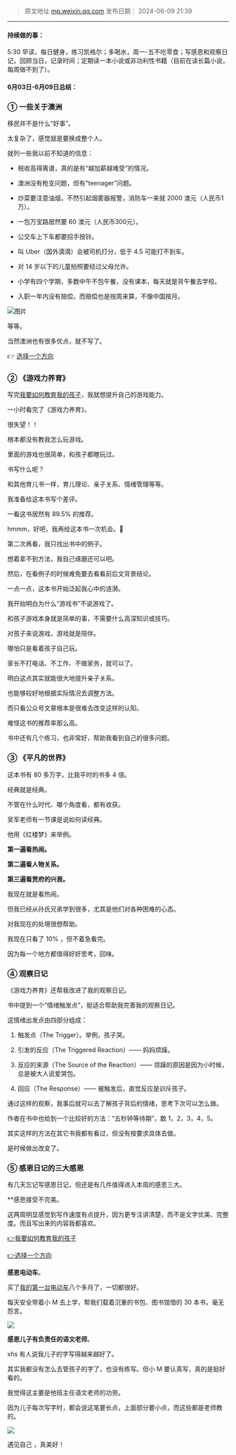 > 原文地址 [mp.weixin.qq.com](https://mp.weixin.qq.com/s/sfiNRl3rYW-o_-JU_Vt2QQ)
> 发布日期： 2024-06-09 21:39
---

#### 持续做的事：
5:30 早读，每日健身，练习凯格尔；多喝水，周一-五不吃零食；写感恩和观察日记，回顾当日，记录时间；定期读一本小说或非功利性书籍（目前在读长篇小说，每周做不到了）。

#### 6月03日-6月09日总结：
### ①  一些关于澳洲

移民并不是什么“好事”。

太复杂了，感觉就是要换成整个人。

就列一些我以前不知道的信息：

- 税收高得离谱，真的是有“越加薪越难受”的情况。

- 澳洲没有枪支问题，但有“teenager”问题。

- 炒菜要注意油烟，不然引起烟雾器报警，消防车一来就 2000 澳元（人民币1万）。

- 一包万宝路居然要 60 澳元（人民币300元）。  

- 公交车上下车都要招手按铃。  

- 叫 Uber（国外滴滴）会被司机打分，低于 4.5 可能打不到车。  

- 对 14 岁以下的儿童拍照要经过父母允许。

- 小学有四个学期，多数中午不包午餐，没有课本，每天就是背午餐去学校。  

- 入职一年内没有赔偿，而赔偿也是按周来算，不像中国按月。  

![图片](https://mmbiz.qpic.cn/mmbiz_png/2qRZ6oIialEAeicltkCIU7aSOuATGorDeibrBGmUCibicQBibxYdYZYz7SG1yIbIianPIOplKibGybecZGnOnxoSVMhOhg/640?wx_fmt=png&from=appmsg&tp=wxpic&wxfrom=5&wx_lazy=1&wx_co=1)

等等。

当然澳洲也有很多优点，就不写了。

👉 [选择一个方向](https://mp.weixin.qq.com/s?__biz=MzIwMzA5NTI3NQ==&mid=2649920421&idx=1&sn=7ee607e59b017b513c70e6c56f880a2f&scene=21#wechat_redirect)



### ② 《游戏力养育》

写完[我要如何教育我的孩子](https://mp.weixin.qq.com/s?__biz=MzIwMzA5NTI3NQ==&mid=2649920399&idx=1&sn=7b7123bded81b14f22a5a53c363d7f70&scene=21#wechat_redirect)，我就想提升自己的游戏能力。  

一小时看完了《游戏力养育》。

很失望！！

根本都没有教我怎么玩游戏。

里面的游戏也很简单，和孩子都瞎玩过。

书写什么呢？

和其他育儿书一样，育儿理论、亲子关系、情绪管理等等。

我准备给这本书写个差评。

一看这书居然有 89.5% 的推荐。

hmmm，好吧，我再给这本书一次机会。🤔

  

第二次再看，我只找出书中的例子。

想着拿不到方法，我自己琢磨还可以吧。

然后，在看例子的时候难免要去看看前后文背景结论。

一点一点，这本书开始泛起我心中的涟漪。

我开始明白为什么“游戏书”不说游戏了。

和孩子游戏本身就是简单的事，不需要什么高深知识或技巧。

对孩子来说游戏，游戏就是陪伴。

哪怕只是看着孩子自己玩。

家长不打电话、不工作、不做家务，就可以了。

明白这点其实就能很大地提升亲子关系。

也能够较好地根据实际情况去调整方法。

而只看公众号文章根本是很难去改变这样的认知。

难怪这书的推荐率那么高。

  

书中还有几个练习，也非常好，帮助我看到自己的很多问题。

### ③  《平凡的世界》

这本书有 80 多万字，比我平时的书多 4 倍。

经典就是经典。

不管在什么时代、哪个角度看，都有收获。

  

吴军老师有一节课是说如何读经典。

他用《红楼梦》来举例。

**第一遍看热闹。**

**第二遍看人物关系。**

**第三遍看贾府的兴衰。**

  

我现在就是看热闹。

但我已经从孙氏兄弟学到很多，尤其是他们对各种困难的心态。

对我现在的处境很想帮助。

  

我现在只看了 10% ，但不着急看完。

因为每一个地方都值得好好思考，回味。

  
### ④  观察日记

《游戏力养育》还帮我改进了我的观察日记。

书中提到一个“情绪触发点”，挺适合帮助我完善我的观察日记。

这情绪出发点由四部分组成：

1. 触发点（The Trigger）。举例，孩子哭。

2. 引发的反应（The Triggered Reaction）—— 妈妈烦躁。

3. 反应的来源（The Source of the Reaction）—— 烦躁的原因是因为小时候，总是被大人说爱哭包。

4. 回应（The Response）—— 被触发后，直觉反应是训斥孩子。

通过这样的观察，我事后就可以去了解孩子背后的情绪，思考下次可以怎么做。

作者在书中也给到一个比较好的方法：“五秒钟等待期”，数 1，2，3，4，5。

其实这样的方法在其它书我都有看过，但没有按要求具体去做。

是时候做出改变了。

### ⑤ 感恩日记的三大感恩

有几天忘记写感恩日记，但还是有几件值得进入本周的感恩三大。

**感恩接受不完美。

这两周明显感觉到写作速度有点提升，因为更专注讲清楚，而不是文字优美、完整度。而且写出来的内容我都喜欢。

[👉我要如何教育我的孩子](http://mp.weixin.qq.com/s?__biz=MzIwMzA5NTI3NQ==&mid=2649920399&idx=1&sn=7b7123bded81b14f22a5a53c363d7f70&chksm=8ed29e0bb9a5171de89ab933b8ca5a18941dd25500dbd20e7a330966dd984a2115902dcd46ba&scene=21#wechat_redirect)  

[👉选择一个方向](http://mp.weixin.qq.com/s?__biz=MzIwMzA5NTI3NQ==&mid=2649920421&idx=1&sn=7ee607e59b017b513c70e6c56f880a2f&chksm=8ed29e21b9a5173780ccc0e7c7ba8d285a22ea9acdc947a930f8d0a2366aa7c37bef8e6017e3&scene=21#wechat_redirect)

**感恩电动车**。

买了[我的第一台电动车](https://mp.weixin.qq.com/s?__biz=MzIwMzA5NTI3NQ==&mid=2649919580&idx=1&sn=1fe8ae7a658f4e002a695fb071a99516&scene=21#wechat_redirect)八个多月了，一切都很好。

每天安全带着小 M 去上学，帮我们载着沉重的书包、图书馆借的 30 本书，毫无怨言。

![](https://mmbiz.qpic.cn/mmbiz_jpg/2qRZ6oIialEAeicltkCIU7aSOuATGorDeibY1RkGrYe6VMVvecs2tWFGLnZyMvz1RJhFJLV1fgQWynpib6GiazbXsTA/640?wx_fmt=jpeg)

**感恩儿子有负责任的语文老师**。

xhs 有人说我儿子的字写得越来越好了。

其实我都没有怎么去管孩子的字了，也没有练写。但小 M 要认真写，真的是挺好看的。

我觉得这主要是他班主任语文老师的功劳。

因为儿子每次写字时，都会说这笔要长点，上面部分要小点，而这些都是老师教的。

![](https://mmbiz.qpic.cn/mmbiz_jpg/2qRZ6oIialEAeicltkCIU7aSOuATGorDeibEl8FYQWsPscJnuFH9SsjTfSox4UWBDLOFXtQ1AvC1dxCu6RLZKArEQ/640?wx_fmt=jpeg)

遇见自己 ，真美好！
